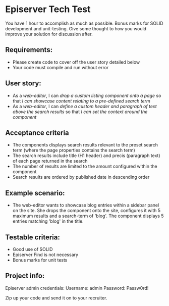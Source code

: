 # Episerver Tech Test

You have 1 hour to accomplish as much as possible. Bonus marks for SOLID development and unit-testing. Give some thought to how you would improve your solution for discussion after.

## Requirements:

 - Please create code to cover off the user story detailed below
 - Your code must compile and run without error

## User story: 

- As a *web-editor*, I can *drop a custom listing component onto a page* so that *I can showcase content relating to a pre-defined search term* 
- As a *web-editor*, I can *define a custom header and paragraph of text above the search results* so that *I can set the context around the component*

## Acceptance criteria

- The components displays search results relevant to the preset search term (where the page properties contains the search term)
- The search results include title (H1 header) and precis (paragraph text) of each page returned in the search
- The number of results are limited to the amount configured within the component
- Search results are ordered by published date in descending order

## Example scenario:
 - The web-editor wants to showcase blog entries within a sidebar panel on the site. She drops the component onto the site, configures it with 5 maximum results and a search-term of 'blog'. The component displays 5 entries matching 'blog' in the title.
 
## Testable criteria:
  - Good use of SOLID 
  - Episerver Find is not necessary
  - Bonus marks for unit tests
 
 ## Project info:
 
 Episerver admin credentials:
 Username: admin
 Password: Passw0rd!
 
 Zip up your code and send it on to your recruiter. 
